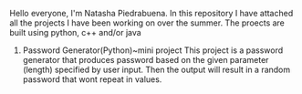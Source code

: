 Hello everyone, I'm Natasha Piedrabuena. In this repository I have attached all the projects
I have been working on over the summer. 
The proects are built using python, c++ and/or java
1) Password Generator(Python)~mini project
            This project is a password generator that produces password based on the given parameter (length) specified by 
            user input. Then the output will result in a random password that wont repeat in values.

